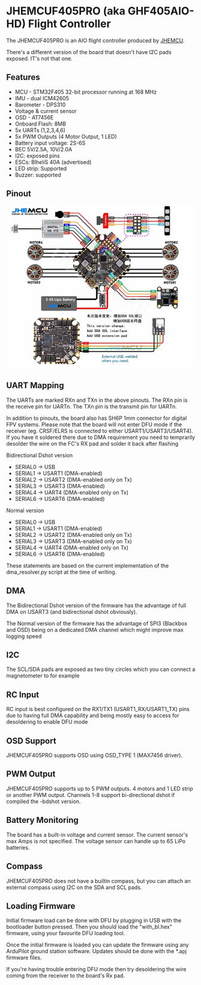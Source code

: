 # JHEMCUF405PRO (aka GHF405AIO-HD) Flight Controller

The JHEMCUF405PRO is an AIO flight controller produced by [JHEMCU](https://jhemcu.com/).

There's a different version of the board that doesn't have I2C pads exposed. IT's not that one.

## Features

 - MCU - STM32F405 32-bit processor running at 168 MHz
 - IMU - dual ICM42605
 - Barometer - DPS310
 - Voltage & current sensor
 - OSD - AT7456E
 - Onboard Flash: 8MB
 - 5x UARTs (1,2,3,4,6)
 - 5x PWM Outputs (4 Motor Output, 1 LED)
 - Battery input voltage: 2S-6S
 - BEC 5V/2.5A, 10V/2.0A
 - I2C: exposed pins
 - ESCs: BlheliS 40A (advertised)
 - LED strip: Supported
 - Buzzer: supported

## Pinout

![JHEMCUF405PRO Board](JHEMCUF405PRO.png "JHEMCUF405PRO")

## UART Mapping

The UARTs are marked RXn and TXn in the above pinouts. The RXn pin is the
receive pin for UARTn. The TXn pin is the transmit pin for UARTn.

In addition to pinouts, the board also has SH6P 1mm connector for digital FPV systems.
Please note that the board will not enter DFU mode if the receiver (eg. CRSF/ELRS is connected to either USART1/USART3/USART4). If you have it soldered there due to DMA requirement you need to temprarily desolder the wire on the FC's RX pad and solder it back after flashing

Bidirectional Dshot version
 - SERIAL0 -> USB
 - SERIAL1 -> USART1 (DMA-enabled)
 - SERIAL2 -> USART2 (DMA-enabled only on Tx)
 - SERIAL3 -> USART3 (DMA-enabled)
 - SERIAL4 -> UART4  (DMA-enabled only on Tx)
 - SERIAL6 -> USART6 (DMA-enabled)

Normal version
 - SERIAL0 -> USB
 - SERIAL1 -> USART1 (DMA-enabled)
 - SERIAL2 -> USART2 (DMA-enabled only on Tx)
 - SERIAL3 -> USART3 (DMA-enabled only on Tx)
 - SERIAL4 -> UART4  (DMA-enabled only on Tx)
 - SERIAL6 -> USART6 (DMA-enabled)

These statements are based on the current implementation of the dma_resolver.py script at the time of writing.

## DMA
The Bidirectional Dshot version of the firmware has the advantage of full DMA on USART3 (and bidirectional dshot obviously).

The Normal version of the firmware has the advantage of SPI3 (Blackbox and OSD) being on a dedicated DMA channel which might improve max logging speed

## I2C
The SCL/SDA pads are exposed as two tiny circles which you can connect a magnetometer to for example

## RC Input

RC input is best configured on the RX1/TX1 (USART1_RX/USART1_TX) pins due to having full DMA capability and being mostly easy to access for desoldering to enable DFU mode

## OSD Support

JHEMCUF405PRO supports OSD using OSD_TYPE 1 (MAX7456 driver).

## PWM Output

JHEMCUF405PRO supports up to 5 PWM outputs. 4 motors and 1 LED strip or another PWM output.
Channels 1-8 support bi-directional dshot if compiled the -bdshot version.

## Battery Monitoring

The board has a built-in voltage and current sensor. The current
sensor's max Amps is not specified. The voltage sensor can handle up to 6S
LiPo batteries.

## Compass

JHEMCUF405PRO does not have a builtin compass, but you can attach an external compass using I2C on the SDA and SCL pads.

## Loading Firmware

Initial firmware load can be done with DFU by plugging in USB with the
bootloader button pressed. Then you should load the "with_bl.hex"
firmware, using your favourite DFU loading tool.

Once the initial firmware is loaded you can update the firmware using
any ArduPilot ground station software. Updates should be done with the
*.apj firmware files.

If you're having trouble entering DFU mode then try desoldering the wire coming from the receiver to the board's Rx pad.
